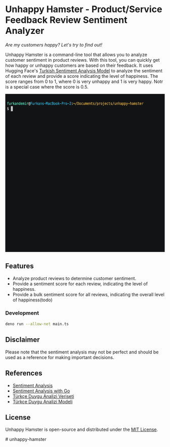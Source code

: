 # Unhappy Hamster - Product/Service Feedback Review Sentiment Analyzer

_Are my customers happy? Let's try to find out!_

Unhappy Hamster is a command-line tool that allows you to analyze customer sentiment in product reviews. With this tool, you can quickly get how happy or unhappy customers are based on their feedback. It uses Hugging Face's [Turkish Sentiment Analysis Model](https://huggingface.co/emre/turkish-sentiment-analysis) to analyze the sentiment of each review and provide a score indicating the level of happiness. The score ranges from 0 to 1, where 0 is very unhappy and 1 is very happy. Notr is a special case where the score is 0.5.

<!-- ![demo](/assets/demo.gif)k -->

<img src="./assets/demo.gif" alt="demo" width="600" height="500"/>

## Features

- Analyze product reviews to determine customer sentiment.
- Provide a sentiment score for each review, indicating the level of happiness.
- Provide a bulk sentiment score for all reviews, indicating the overall level of happiness(todo)

### Development

```bash
deno run --allow-net main.ts

```

## Disclaimer

Please note that the sentiment analysis may not be perfect and should be used as a reference for making important decisions.

## References

- [Sentiment Analysis](https://en.wikipedia.org/wiki/Sentiment_analysis)
- [Sentiment Analysis with Go](https://towardsdatascience.com/sentiment-analysis-with-go-8dfbdfb88d1d)
- [Türkçe Duygu Analizi Veriseti](https://huggingface.co/datasets/winvoker/turkish-sentiment-analysis-dataset)
- [Türkçe Duygu Analizi Modeli](https://huggingface.co/emre/turkish-sentiment-analysis)

## License

Unhappy Hamster is open-source and distributed under the [MIT License](https://opensource.org/licenses/MIT).

<link rel="alternate" type="application/x-asciicast" href="/my/ascii.cast">
# unhappy-hamster
